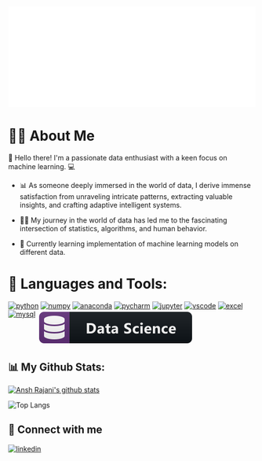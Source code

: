 <img src="https://raw.githubusercontent.com/Ansh-R-8/AnshRajani/ab494abb7df20fe5ce2137840100d58e89179104/svg.svg" alt="Hey, I'm Ansh"/>

# 🙋‍♂️ About Me

👋 Hello there! I'm a passionate data enthusiast with a keen focus on machine learning. 💻

- 📊 As someone deeply immersed in the world of data, I derive immense satisfaction from unraveling intricate patterns, extracting valuable insights, and crafting adaptive intelligent systems.

- 👨‍💻 My journey in the world of data has led me to the fascinating intersection of statistics, algorithms, and human behavior.

- 🌱 Currently learning implementation of machine learning models on different data.

# 🚀 Languages and Tools:
 [<img src="https://camo.githubusercontent.com/02f3027e63140c69098b0cef8db2be5c96fc82ce9201696c86f83919c6d47296/68747470733a2f2f696d672e69636f6e73382e636f6d2f636f6c6f722f34382f3030303030302f707974686f6e2e706e67" alt="python" width="34">](https://www.python.org/)  [<img src="https://camo.githubusercontent.com/117d151a6bfc58f8df5116237fe9c5ce46a2af7f578e8a49423df7b521b76521/68747470733a2f2f696d672e69636f6e73382e636f6d2f636f6c6f722f34382f6e756d70792e706e67" alt="numpy" width="34">](https://numpy.org/)  [<img src="https://camo.githubusercontent.com/2c2f0a8cb942f35141e3fc49200c33027e128ae7cfcb20197fa12734ac331cc2/68747470733a2f2f696d672e69636f6e73382e636f6d2f666c75656e63792f34382f616e61636f6e64612d2d76322e706e67" alt="anaconda" width="34">](https://www.anaconda.com/)    [<img src="https://camo.githubusercontent.com/6182792a58ee0d746844a436a3f07fbd8239f9e45afae75eb15714ca3473bde3/68747470733a2f2f696d672e69636f6e73382e636f6d2f636f6c6f722f34382f7079636861726d2e706e67" alt="pycharm" width="34">](https://www.jetbrains.com/pycharm/)   [<img src="https://camo.githubusercontent.com/631811692648ff3effd770ade75582ec21c83cce654c7026cdddea0ac3cc661a/68747470733a2f2f696d672e69636f6e73382e636f6d2f666c75656e63792f34382f6a7570797465722e706e67" alt="jupyter" width="34">](https://jupyter.org/)  [<img src="https://camo.githubusercontent.com/362243b7d01b0f32734a10fe44bbc19d74cccaecb5e090d8ede33d902c4bee6c/68747470733a2f2f696d672e69636f6e73382e636f6d2f666c75656e63792f34382f76697375616c2d73747564696f2d636f64652d323031392e706e67" alt="vscode" width="34">](https://code.visualstudio.com/)  [<img src="https://camo.githubusercontent.com/36244befac6d6b497dcd4ffff41acc45250768d730ee7e568ab01ae8b65c0d77/68747470733a2f2f696d672e69636f6e73382e636f6d2f636f6c6f722f34382f3030303030302f6578706f72742d657863656c2e706e67" alt="excel" width="34">](https://www.microsoft.com/en-in/microsoft-365/excel)
 [<img src="https://camo.githubusercontent.com/07e61cd7433801837014ce58135161e8baf8512c554f84ab33daee54adcf94ce/68747470733a2f2f696d672e69636f6e73382e636f6d2f666c75656e742f35302f3030303030302f6d7973716c2d6c6f676f2e706e67" alt="mysql" width="38">](https://www.mysql.com/) <img src="https://raw.githubusercontent.com/8bithemant/8bithemant/master/svg/dev/misc/datascience.svg" alt="datascience" style="vertical-align:top; margin:4px">

## 📊 My Github Stats:

[![Ansh Rajani's github stats](https://github-readme-stats.vercel.app/api?username=Ansh-R-8&show_icons=true&theme=chartreuse-dark)](https://github.com/Ansh-R-8)

![Top Langs](https://github-readme-stats.vercel.app/api/top-langs/?username=Ansh-R-8&show_icons=true)

## 🔗 Connect with me
[![linkedin](https://img.shields.io/badge/linkedin-0A66C2?style=for-the-badge&logo=linkedin&logoColor=white)](https://www.linkedin.com/in/ansh-r/)

